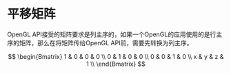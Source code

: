 # 平移矩阵

OpenGL API接受的矩阵要求是列主序的，如果一个OpenGL的应用使用的是行主序的矩阵，那么在将矩阵传给OpenGL API前，需要先转换为列主序。

$$
  \begin{Bmatrix}
   1 & 0 & 0 & 0 \\
   0 & 1 & 0 & 0 \\
   0 & 0 & 1 & 0 \\
   x & y & z & 1 \\
  \end{Bmatrix}
$$